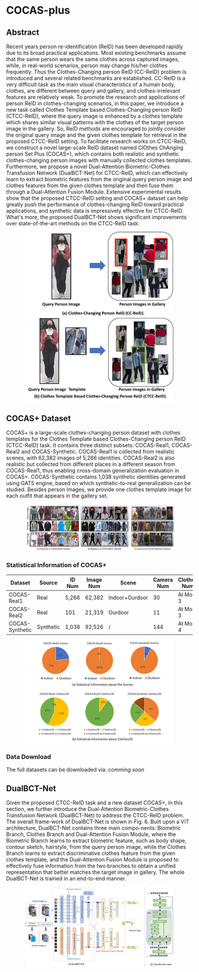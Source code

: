 # COCAS-plus
## Abstract
Recent years person re-identification (ReID) has been developed rapidly due to its broad practical applications. Most existing benchmarks assume that the same person wears the same clothes across captured images, while, in real-world scenarios, person may change his/her clothes frequently. Thus the Clothes-Changing person ReID (CC-ReID) problem is introduced and several related benchmarks are established. CC-ReID is a very difficult task as the main visual characteristics of a human body, clothes, are different between query and gallery, and clothes-irrelevant features are relatively weak. To promote the research and applications of person ReID in clothes-changing scenarios, in this paper, we introduce a new task called Clothes Template based Clothes-Changing person ReID (CTCC-ReID), where the query image is enhanced by a clothes template which shares similar visual patterns with the clothes of the target person image in the gallery. So, ReID methods are encouraged to jointly consider the original query image and the given clothes template for retrieval in the proposed CTCC-ReID setting. To facilitate research works on CTCC-ReID, we construct a novel large-scale ReID dataset named ClOthes ChAnging person Set Plus (COCAS+), which contains both realistic and synthetic clothes-changing person images with manually collected clothes templates. Furthermore, we propose a novel Dual-Attention Biometric-Clothes Transfusion Network (DualBCT-Net) for CTCC-ReID, which can effectively learn to extract biometric features from the original query person image and clothes features from the given clothes template and then fuse them through a Dual-Attention Fusion Module. Extensive experimental results show that the proposed CTCC-ReID setting and COCAS+ dataset can help greatly push the performance of clothes-changing ReID toward practical applications, and synthetic data is impressively effective for CTCC-ReID. What's more, the proposed DualBCT-Net shows significant improvements over state-of-the-art methods on the CTCC-ReID task.
<p align="center"><img src="assets/reid_setting.pdf" width="400"/></p>

## COCAS+ Dataset 
COCAS+ is a large-scale clothes-changing person dataset with clothes templates for the Clothes Template based Clothes-Changing person ReID (CTCC-ReID) task. It contains three distinct subsets: COCAS-Real1, COCAS-Real2 and COCAS-Synthetic. COCAS-Real1 is collected from realistic scenes, with 62,382 images of 5,266 identities. COCAS-Real2 is also realistic but collected from different places in a different season from COCAS-Real1, thus enabling cross-domain generalization evaluation in COCAS+. COCAS-Synthetic contains 1,038 synthetic identities generated using GAT5 engine, based on which synthetic-to-real generalization can be studied. Besides person images, we provide one clothes template image for each outfit that appears in the gallery set.
<p align="center"><img src="assets/instance.pdf" width="400"/></p>

### Statistical Information of COCAS+
| Dataset    |  Source | ID Num | Image Num | Scene | Camera Num | Clothes Num | 
|------------|-------|------|------|-------|-------|------|
|COCAS-Real1       | Real | 5,266 | 62,382 | Indoor+Ourdoor | 30 | At Most 3 |
|COCAS-Real2       | Real | 101 | 21,319 | Ourdoor | 11  | At Most 3 |
|COCAS-Synthetic       | Synthetic | 1,038 | 92,526 | / | 144  | At Most 4 |
<p align="center"><img src="assets/clothes_static.pdf" width="400"/></p>

### Data Download
The full datasets can be downloaded via: _comming_ _soon_

## DualBCT-Net
Given the proposed CTCC-ReID task and a new dataset COCAS+, in this section, we further introduce the Dual-Attention Biometric-Clothes Transfusion Network (DualBCT-Net) to address the CTCC-ReID problem. The overall frame-work of DualBCT-Net is shown in Fig. 6. Built upon a ViT architecture, DualBCT-Net contains three main compo-nents: Biometric Branch, Clothes Branch and Dual-Attention Fusion Module, where the Biometric Branch learns to extract biometric feature, such as body shape, contour sketch, hairstyle, from the query person image, while the Clothes Branch learns to extract discriminative clothes feature from the given clothes template, and the Dual-Attention Fusion Module is proposed to effectively fuse information from the two branches to obtain a unified representation that better matches the target image in gallery. The whole DualBCT-Net is trained in an end-to-end manner.
<p align="center"><img src="assets/Dual-BCTNet.pdf" width="400"/></p>
